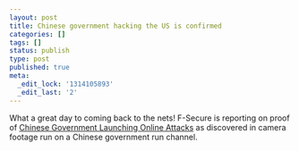 ```yaml
---
layout: post
title: Chinese government hacking the US is confirmed
categories: []
tags: []
status: publish
type: post
published: true
meta:
  _edit_lock: '1314105893'
  _edit_last: '2'
---
```

What a great day to coming back to the nets! F-Secure is reporting on proof of <a href="http://www.f-secure.com/weblog/archives/00002221.html">Chinese Government Launching Online Attacks</a> as discovered in camera footage run on a Chinese government run channel.
